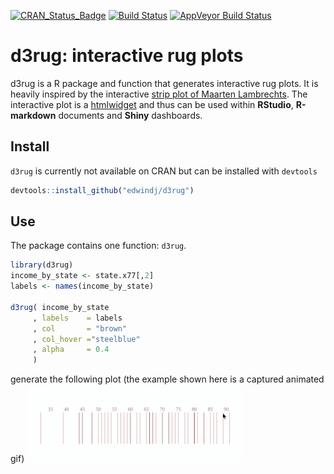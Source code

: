 [![CRAN_Status_Badge](http://www.r-pkg.org/badges/version/d3rug)](http://cran.r-project.org/package=d3rug)
[![Build Status](https://travis-ci.org/edwindj/d3rug.svg?branch=master)](https://travis-ci.org/edwindj/d3rug)
[![AppVeyor Build Status](https://ci.appveyor.com/api/projects/status/github/edwindj/d3rug?branch=master&svg=true)](https://ci.appveyor.com/project/edwindj/d3rug)

# d3rug: interactive rug plots

d3rug is a R package and function that generates interactive rug plots. 
It is heavily inspired
by the interactive [strip plot of Maarten Lambrechts](http://www.maartenlambrechts.be/portfolio/grafieken/interactieve-strip-plots/).
The interactive plot is a [htmlwidget](http://www.htmlwidgets.org/) 
and thus can be used within 
**RStudio**, **R-markdown** documents and **Shiny** dashboards.

## Install

`d3rug` is currently not available on CRAN but can be installed with `devtools` 

```r
devtools::install_github("edwindj/d3rug")
```

## Use

The package contains one function: `d3rug`.

```r
library(d3rug)
income_by_state <- state.x77[,2]
labels <- names(income_by_state)

d3rug( income_by_state
     , labels    = labels
     , col       = "brown"
     , col_hover ="steelblue"
     , alpha     = 0.4
     )
``` 

generate the following plot (the example shown here is a captured animated gif)
![example of d3rug](README-fig/example.gif)

